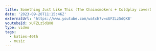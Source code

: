 ```yaml
---
title: Something Just Like This (The Chainsmokers + Coldplay cover)
date: '2023-09-20T11:15:46Z'
externalUrl: 'https://www.youtube.com/watch?v=xUFZLz5dQX8'
youtubeId: xUFZLz5dQX8
type: video
tags:
  - katies-40th
  - music
---
```


